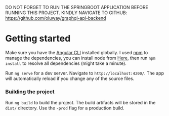 DO NOT FORGET TO RUN THE SPRINGBOOT APPLICATION BEFORE RUNNING THIS PROJECT.
KINDLY NAVIGATE TO GITHUB: https://github.com/oluway/graphql-api-backend





# Getting started

Make sure you have the [Angular CLI](https://github.com/angular/angular-cli#installation) installed globally. I used [npm](https://npm.com) to manage the dependencies, you can install node from [Here](https://nodejs.org/en/), then run `npm install` to resolve all dependencies (might take a minute).

Run `ng serve` for a dev server. Navigate to `http://localhost:4200/`. The app will automatically reload if you change any of the source files.

### Building the project
Run `ng build` to build the project. The build artifacts will be stored in the `dist/` directory. Use the `-prod` flag for a production build.

